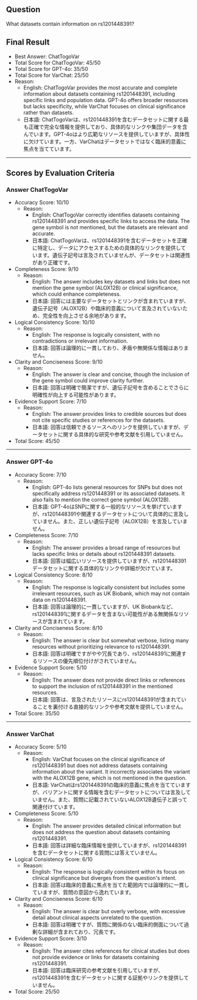 ## Question

What datasets contain information on rs1201448391?

## Final Result

- Best Answer: ChatTogoVar
- Total Score for ChatTogoVar: 45/50
- Total Score for GPT-4o: 35/50
- Total Score for VarChat: 25/50
- Reason:
  - English: ChatTogoVar provides the most accurate and complete information about datasets containing rs1201448391, including specific links and population data. GPT-4o offers broader resources but lacks specificity, while VarChat focuses on clinical significance rather than datasets.
  - 日本語: ChatTogoVarは、rs1201448391を含むデータセットに関する最も正確で完全な情報を提供しており、具体的なリンクや集団データを含んでいます。GPT-4oはより広範なリソースを提供していますが、具体性に欠けています。一方、VarChatはデータセットではなく臨床的意義に焦点を当てています。

---

## Scores by Evaluation Criteria

### Answer ChatTogoVar
- Accuracy Score: 10/10
  - Reason: 
    - English: ChatTogoVar correctly identifies datasets containing rs1201448391 and provides specific links to access the data. The gene symbol is not mentioned, but the datasets are relevant and accurate.
    - 日本語: ChatTogoVarは、rs1201448391を含むデータセットを正確に特定し、データにアクセスするための具体的なリンクを提供しています。遺伝子記号は言及されていませんが、データセットは関連性があり正確です。
- Completeness Score: 9/10
  - Reason: 
    - English: The answer includes key datasets and links but does not mention the gene symbol (ALOX12B) or clinical significance, which could enhance completeness.
    - 日本語: 回答には主要なデータセットとリンクが含まれていますが、遺伝子記号（ALOX12B）や臨床的意義について言及されていないため、完全性を向上させる余地があります。
- Logical Consistency Score: 10/10
  - Reason: 
    - English: The response is logically consistent, with no contradictions or irrelevant information.
    - 日本語: 回答は論理的に一貫しており、矛盾や無関係な情報はありません。
- Clarity and Conciseness Score: 9/10
  - Reason: 
    - English: The answer is clear and concise, though the inclusion of the gene symbol could improve clarity further.
    - 日本語: 回答は明確で簡潔ですが、遺伝子記号を含めることでさらに明確性が向上する可能性があります。
- Evidence Support Score: 7/10
  - Reason: 
    - English: The answer provides links to credible sources but does not cite specific studies or references for the datasets.
    - 日本語: 回答は信頼できるソースへのリンクを提供していますが、データセットに関する具体的な研究や参考文献を引用していません。
- Total Score: 45/50

---

### Answer GPT-4o
- Accuracy Score: 7/10
  - Reason: 
    - English: GPT-4o lists general resources for SNPs but does not specifically address rs1201448391 or its associated datasets. It also fails to mention the correct gene symbol (ALOX12B).
    - 日本語: GPT-4oはSNPに関する一般的なリソースを挙げていますが、rs1201448391や関連するデータセットについて具体的に言及していません。また、正しい遺伝子記号（ALOX12B）を言及していません。
- Completeness Score: 7/10
  - Reason: 
    - English: The answer provides a broad range of resources but lacks specific links or details about rs1201448391 datasets.
    - 日本語: 回答は幅広いリソースを提供していますが、rs1201448391データセットに関する具体的なリンクや詳細が欠けています。
- Logical Consistency Score: 8/10
  - Reason: 
    - English: The response is logically consistent but includes some irrelevant resources, such as UK Biobank, which may not contain data on rs1201448391.
    - 日本語: 回答は論理的に一貫していますが、UK Biobankなど、rs1201448391に関するデータを含まない可能性がある無関係なリソースが含まれています。
- Clarity and Conciseness Score: 8/10
  - Reason: 
    - English: The answer is clear but somewhat verbose, listing many resources without prioritizing relevance to rs1201448391.
    - 日本語: 回答は明確ですがやや冗長であり、rs1201448391に関連するリソースの優先順位付けがされていません。
- Evidence Support Score: 5/10
  - Reason: 
    - English: The answer does not provide direct links or references to support the inclusion of rs1201448391 in the mentioned resources.
    - 日本語: 回答は、言及されたリソースにrs1201448391が含まれていることを裏付ける直接的なリンクや参考文献を提供していません。
- Total Score: 35/50

---

### Answer VarChat
- Accuracy Score: 5/10
  - Reason: 
    - English: VarChat focuses on the clinical significance of rs1201448391 but does not address datasets containing information about the variant. It incorrectly associates the variant with the ALOX12B gene, which is not mentioned in the question.
    - 日本語: VarChatはrs1201448391の臨床的意義に焦点を当てていますが、バリアントに関する情報を含むデータセットについては言及していません。また、質問に記載されていないALOX12B遺伝子と誤って関連付けています。
- Completeness Score: 5/10
  - Reason: 
    - English: The answer provides detailed clinical information but does not address the question about datasets containing rs1201448391.
    - 日本語: 回答は詳細な臨床情報を提供していますが、rs1201448391を含むデータセットに関する質問には答えていません。
- Logical Consistency Score: 6/10
  - Reason: 
    - English: The response is logically consistent within its focus on clinical significance but diverges from the question's intent.
    - 日本語: 回答は臨床的意義に焦点を当てた範囲内では論理的に一貫していますが、質問の意図から逸れています。
- Clarity and Conciseness Score: 6/10
  - Reason: 
    - English: The answer is clear but overly verbose, with excessive detail about clinical aspects unrelated to the question.
    - 日本語: 回答は明確ですが、質問に関係のない臨床的側面について過剰な詳細が含まれており、冗長です。
- Evidence Support Score: 3/10
  - Reason: 
    - English: The answer cites references for clinical studies but does not provide evidence or links for datasets containing rs1201448391.
    - 日本語: 回答は臨床研究の参考文献を引用していますが、rs1201448391を含むデータセットに関する証拠やリンクを提供していません。
- Total Score: 25/50